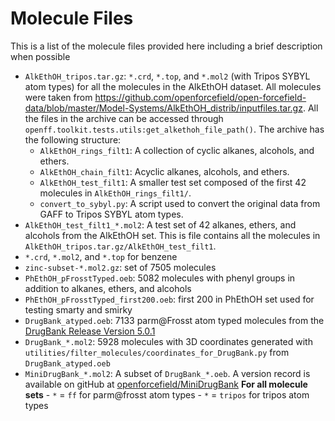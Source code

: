 # Molecule Files

This is a list of the molecule files provided here including a brief description when possible

* `AlkEthOH_tripos.tar.gz`: `*.crd`, `*.top`, and `*.mol2` (with Tripos SYBYL atom types) for all the molecules in
the AlkEthOH dataset. All molecules were taken from
https://github.com/openforcefield/open-forcefield-data/blob/master/Model-Systems/AlkEthOH_distrib/inputfiles.tar.gz.
All the files in the archive can be accessed through `openff.toolkit.tests.utils:get_alkethoh_file_path()`. The archive
has the following structure:
    - `AlkEthOH_rings_filt1`: A collection of cyclic alkanes, alcohols, and ethers.
    - `AlkEthOH_chain_filt1`: Acyclic alkanes, alcohols, and ethers.
    - `AlkEthOH_test_filt1`: A smaller test set composed of the first 42 molecules in `AlkEthOH_rings_filt1/`.
    - `convert_to_sybyl.py`: A script used to convert the original data from GAFF to Tripos SYBYL atom types.
* `AlkEthOH_test_filt1_*.mol2`: A test set of 42 alkanes, ethers, and alcohols from the AlkEthOH set. This is file
contains all the molecules in `AlkEthOH_tripos.tar.gz/AlkEthOH_test_filt1`.
* `*.crd`, `*.mol2`, and `*.top` for benzene
* `zinc-subset-*.mol2.gz`: set of 7505 molecules
* `PhEthOH_pFrosstTyped.oeb`: 5082 molecules with phenyl groups in addition to alkanes, ethers, and alcohols
* `PhEthOH_pFrosstTyped_first200.oeb`: first 200 in PhEthOH set used for testing smarty and smirky
* `DrugBank_atyped.oeb`: 7133 parm@Frosst atom typed molecules from the [DrugBank Release Version 5.0.1](http://www.drugbank.ca/releases/latest)
* `DrugBank_*.mol2`: 5928 molecules with 3D coordinates generated with `utilities/filter_molecules/coordinates_for_DrugBank.py` from `DrugBank_atyped.oeb`
* `MiniDrugBank_*.mol2`: A subset of `DrugBank_*.oeb`. A version record is available on gitHub at [openforcefield/MiniDrugBank](https://github.com/openforcefield/MiniDrugBank)
**For all molecule sets**
        - `*` = `ff` for parm@frosst atom types
        - `*` = `tripos` for tripos atom types

